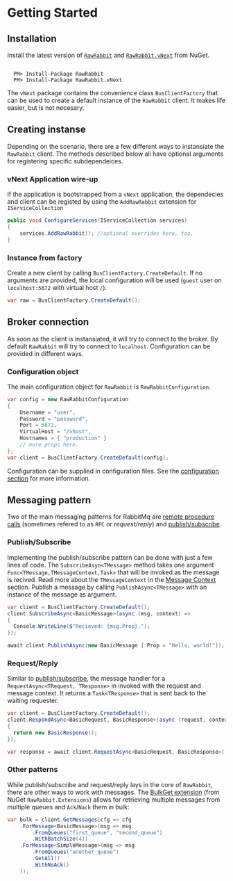 # Getting Started

## Installation

Install the latest version of [`RawRabbit`](https://www.nuget.org/packages/RawRabbit/) and [`RawRabbit.vNext`](https://www.nuget.org/packages/RawRabbit.vNext/) from NuGet.

```nuget

  PM> Install-Package RawRabbit
  PM> Install-Package RawRabbit.vNext

```
The `vNext` package contains the convenience class `BusClientFactory` that can be used to create a default instance of the `RawRabbit` client. It makes life easier, but is not necesary.

## Creating instanse
Depending on the scenario, there are a few different ways to instansiate the `RawRabbit` client. The methods described below all have optional arguments for registering specific subdependeices.

### vNext Application wire-up
If the application is bootstrapped from a `vNext` application, the dependecies and client can be registed by using the `AddRawRabbit` extension for `IServiceCollection`

```csharp
public void ConfigureServices(IServiceCollection services)
{
    services.AddRawRabbit(); //optional overrides here, too.
}
```
### Instance from factory

Create a new client by calling `BusClientFactory.CreateDefault`. If no arguments are provided, the local configuration will be used (`guest` user on `localhost:5672` with virtual host `/`).

```csharp
var raw = BusClientFactory.CreateDefault();
```
## Broker connection
As soon as the client is instansiated, it will try to connect to the broker.  By default `RawRabbit` will try to connect to `localhost`. Configuration can be provided in different ways.

### Configuration object
The main configuration object for `RawRabbit` is `RawRabbitConfiguration`.
```csharp
var config = new RawRabbitConfiguration
{
	Username = "user",
	Password = "password",
	Port = 5672,
	VirtualHost = "/vhost",
	Hostnames = { "production" }
	// more props here.
};
var client = BusClientFactory.CreateDefault(config);
``` 

Configuration can be supplied in configuration files. See the [configuration section](configuration.html) for more information.

## Messaging pattern
Two of the main messaging patterns for RabbitMq are [remote procedure calls](https://www.rabbitmq.com/tutorials/tutorial-six-dotnet.html) (sometimes refered to as `RPC` or _request/reply_) and [publish/subscribe](https://www.rabbitmq.com/tutorials/tutorial-three-dotnet.html).

### Publish/Subscribe
Implementing the publish/subscribe pattern can be done with just a few lines of code. The `SubscribeAsyn<TMessage>` method takes one argument `Func<TMessage,TMessageContext,Task>` that will be invoked as the message is recived. Read more about the `TMessageContext` in the [Message Context](fixme) section. Publish a message by calling `PublishAsync<TMessage>` with an instance of the message as argument.
```csharp
var client = BusClientFactory.CreateDefault();
client.SubscribeAsync<BasicMessage>(async (msg, context) =>
{
  Console.WriteLine($"Recieved: {msg.Prop}.");
});

await client.PublishAsync(new BasicMessage { Prop = "Hello, world!"});
```
### Request/Reply
Similar to [publish/subscribe](#publish-subscribe), the message handler for a `RequestAsync<TRequest, TResponse>` in invoked with the request and message context. It returns a `Task<TResponse>` that is sent back to the waiting requester.

```csharp
var client = BusClientFactory.CreateDefault();
client.RespondAsync<BasicRequest, BasicResponse>(async (request, context) =>
{
  return new BasicResponse();
});

var response = await client.RequestAsync<BasicRequest, BasicResponse>();
```
### Other patterns
While publish/subscribe and request/reply lays in the core of `RawRabbit`, there are other ways to work with messages. The [BulkGet extension](Bulk-fetching-messages.html) (from NuGet `RawRabbit.Extensions`) allows for retrieving multiple messages from multiple queues and `Ack`/`Nack` them in bulk:
```csharp
var bulk = client.GetMessages(cfg => cfg
    .ForMessage<BasicMessage>(msg => msg
        .FromQueues("first_queue", "second_queue")
        .WithBatchSize(4))
    .ForMessage<SimpleMessage>(msg => msg
        .FromQueues("another_queue")
        .GetAll()
        .WithNoAck()
    ));
```